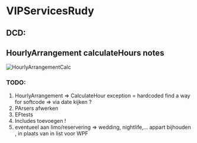 # VIPServicesRudy
## DCD:
## HourlyArrangement calculateHours notes
![HourlyArrangementCalc](https://user-images.githubusercontent.com/23512215/87234837-40277700-c3d5-11ea-9f27-41d96cec3478.png)
### TODO:
1. HourlyArrangement => CalculateHour exception = hardcoded find a way for softcode => via date kijken ?
2. PArsers afwerken
3. EFtests
4. Includes toevoegen !
5. eventueel aan limo/reservering => wedding, nightlife,... appart bijhouden , in plaats van in list voor WPF
